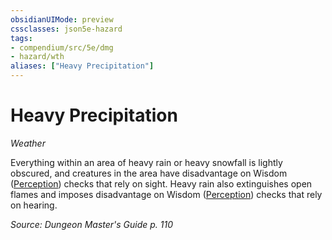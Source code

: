 ```yaml
---
obsidianUIMode: preview
cssclasses: json5e-hazard
tags:
- compendium/src/5e/dmg
- hazard/wth
aliases: ["Heavy Precipitation"]
---
```

# Heavy Precipitation
*Weather*  

Everything within an area of heavy rain or heavy snowfall is lightly obscured, and creatures in the area have disadvantage on Wisdom ([Perception](Mechanics/Rules/skills.md#Perception)) checks that rely on sight. Heavy rain also extinguishes open flames and imposes disadvantage on Wisdom ([Perception](Mechanics/Rules/skills.md#Perception)) checks that rely on hearing.

*Source: Dungeon Master's Guide p. 110*